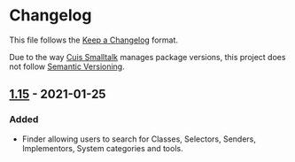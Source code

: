# Changelog
This file follows the [Keep a Changelog](https://keepachangelog.com/en/1.0.0/) format.

Due to the way [Cuis Smalltalk](https://github.com/Cuis-Smalltalk/Cuis-Smalltalk-Dev) manages package versions, this project does not follow [Semantic Versioning](https://semver.org/spec/v2.0.0.html).

## [1.15](https://github.com/npapagna/cuis-finder/releases/tag/v1.5) - 2021-01-25

### Added

* Finder allowing users to search for Classes, Selectors, Senders, Implementors, System categories and tools.

